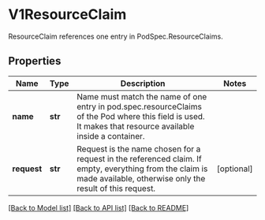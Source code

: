 # V1ResourceClaim

ResourceClaim references one entry in PodSpec.ResourceClaims.
## Properties
Name | Type | Description | Notes
------------ | ------------- | ------------- | -------------
**name** | **str** | Name must match the name of one entry in pod.spec.resourceClaims of the Pod where this field is used. It makes that resource available inside a container. | 
**request** | **str** | Request is the name chosen for a request in the referenced claim. If empty, everything from the claim is made available, otherwise only the result of this request. | [optional] 

[[Back to Model list]](../README.md#documentation-for-models) [[Back to API list]](../README.md#documentation-for-api-endpoints) [[Back to README]](../README.md)


